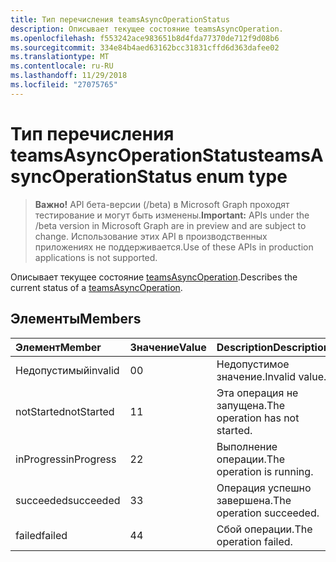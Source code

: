```yaml
---
title: Тип перечисления teamsAsyncOperationStatus
description: Описывает текущее состояние teamsAsyncOperation.
ms.openlocfilehash: f553242ace983651b8d4fda77370de712f9d08b6
ms.sourcegitcommit: 334e84b4aed63162bcc31831cffd6d363dafee02
ms.translationtype: MT
ms.contentlocale: ru-RU
ms.lasthandoff: 11/29/2018
ms.locfileid: "27075765"
---
```

# <a name="teamsasyncoperationstatus-enum-type"></a><span data-ttu-id="f5044-103">Тип перечисления teamsAsyncOperationStatus</span><span class="sxs-lookup"><span data-stu-id="f5044-103">teamsAsyncOperationStatus enum type</span></span>

> <span data-ttu-id="f5044-104">**Важно!** API бета-версии (/beta) в Microsoft Graph проходят тестирование и могут быть изменены.</span><span class="sxs-lookup"><span data-stu-id="f5044-104">**Important:** APIs under the /beta version in Microsoft Graph are in preview and are subject to change.</span></span> <span data-ttu-id="f5044-105">Использование этих API в производственных приложениях не поддерживается.</span><span class="sxs-lookup"><span data-stu-id="f5044-105">Use of these APIs in production applications is not supported.</span></span>

<span data-ttu-id="f5044-106">Описывает текущее состояние [teamsAsyncOperation](teamsasyncoperation.md).</span><span class="sxs-lookup"><span data-stu-id="f5044-106">Describes the current status of a [teamsAsyncOperation](teamsasyncoperation.md).</span></span>

## <a name="members"></a><span data-ttu-id="f5044-107">Элементы</span><span class="sxs-lookup"><span data-stu-id="f5044-107">Members</span></span>

| <span data-ttu-id="f5044-108">Элемент</span><span class="sxs-lookup"><span data-stu-id="f5044-108">Member</span></span> | <span data-ttu-id="f5044-109">Значение</span><span class="sxs-lookup"><span data-stu-id="f5044-109">Value</span></span>| <span data-ttu-id="f5044-110">Description</span><span class="sxs-lookup"><span data-stu-id="f5044-110">Description</span></span> |
|:---------------|:--------|:----------|
|<span data-ttu-id="f5044-111">Недопустимый</span><span class="sxs-lookup"><span data-stu-id="f5044-111">invalid</span></span>|<span data-ttu-id="f5044-112">0</span><span class="sxs-lookup"><span data-stu-id="f5044-112">0</span></span>|<span data-ttu-id="f5044-113">Недопустимое значение.</span><span class="sxs-lookup"><span data-stu-id="f5044-113">Invalid value.</span></span>|
|<span data-ttu-id="f5044-114">notStarted</span><span class="sxs-lookup"><span data-stu-id="f5044-114">notStarted</span></span>|<span data-ttu-id="f5044-115">1</span><span class="sxs-lookup"><span data-stu-id="f5044-115">1</span></span>|<span data-ttu-id="f5044-116">Эта операция не запущена.</span><span class="sxs-lookup"><span data-stu-id="f5044-116">The operation has not started.</span></span>|
|<span data-ttu-id="f5044-117">inProgress</span><span class="sxs-lookup"><span data-stu-id="f5044-117">inProgress</span></span>|<span data-ttu-id="f5044-118">2</span><span class="sxs-lookup"><span data-stu-id="f5044-118">2</span></span>|<span data-ttu-id="f5044-119">Выполнение операции.</span><span class="sxs-lookup"><span data-stu-id="f5044-119">The operation is running.</span></span>|
|<span data-ttu-id="f5044-120">succeeded</span><span class="sxs-lookup"><span data-stu-id="f5044-120">succeeded</span></span>|<span data-ttu-id="f5044-121">3</span><span class="sxs-lookup"><span data-stu-id="f5044-121">3</span></span>|<span data-ttu-id="f5044-122">Операция успешно завершена.</span><span class="sxs-lookup"><span data-stu-id="f5044-122">The operation succeeded.</span></span>|
|<span data-ttu-id="f5044-123">failed</span><span class="sxs-lookup"><span data-stu-id="f5044-123">failed</span></span>|<span data-ttu-id="f5044-124">4</span><span class="sxs-lookup"><span data-stu-id="f5044-124">4</span></span>|<span data-ttu-id="f5044-125">Сбой операции.</span><span class="sxs-lookup"><span data-stu-id="f5044-125">The operation failed.</span></span>|